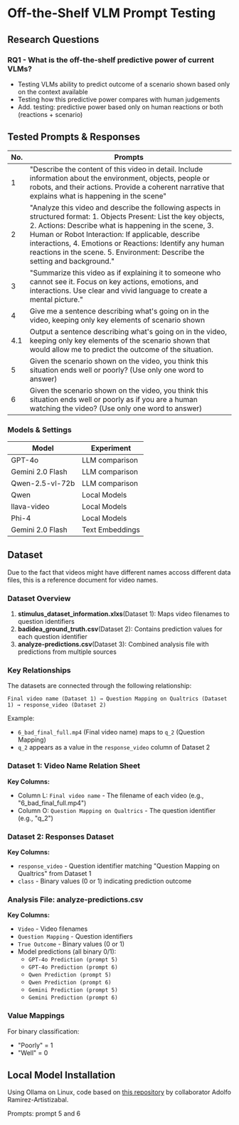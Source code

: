 # Off-the-Shelf VLM Prompt Testing

## Research Questions

### RQ1 - What is the off-the-shelf predictive power of current VLMs?

- Testing VLMs ability to predict outcome of a scenario shown based only on the context available
- Testing how this predictive power compares with human judgements
- Add. testing: predictive power based only on human reactions or both (reactions + scenario)


## Tested Prompts & Responses

| No. | **Prompts**                                                                                                                                                                                                                                                                                                                                                                 |
| --- | --------------------------------------------------------------------------------------------------------------------------------------------------------------------------------------------------------------------------------------------------------------------------------------------------------------------------------------------------------------------------- |
| 1   | "Describe the content of this video in detail. Include information about the environment, objects, people or robots, and their actions. Provide a coherent narrative that explains what is happening in the scene"                                                                                                                                                          |
| 2   | "Analyze this video and describe the following aspects in structured format: 1. Objects Present: List the key objects, 2. Actions: Describe what is happening in the scene, 3. Human or Robot Interaction: If applicable, describe interactions, 4. Emotions or Reactions: Identify any human reactions in the scene. 5. Environment: Describe the setting and background." |
| 3   | "Summarize this video as if explaining it to someone who cannot see it. Focus on key actions, emotions, and interactions. Use clear and vivid language to create a mental picture."                                                                                                                                                                                         |
| 4   | Give me a sentence describing what's going on in the video, keeping only key elements of scenario shown                                                                                                                                                                                                                                                                     |
|4.1|Output a sentence describing what's going on in the video, keeping only key elements of the scenario shown that would allow me to predict the outcome of the situation.|                                                                                                                                      
|5 |Given the scenario shown on the video, you think this situation ends well or poorly? (Use only one word to answer)|
|6|Given the scenario shown on the video, you think this situation ends well or poorly as if you are a human watching the video? (Use only one word to answer)|


### Models & Settings

| **Model**        | **Experiment** |
| ---------------- | -------------------- |
| GPT-4o           | LLM comparison      |
| Gemini 2.0 Flash | LLM comparison         |
| Qwen-2.5-vl-72b  | LLM comparison             |
|Qwen|Local Models|
|llava-video|Local Models|
|Phi-4|Local Models|
|Gemini 2.0 Flash|Text Embeddings|
## Dataset

Due to the fact that videos might have different names accoss different data files, this is a reference document for video names.

### Dataset Overview

1. **stimulus_dataset_information.xlxs**(Dataset 1): Maps video filenames to question identifiers
2. **badidea_ground_truth.csv**(Dataset 2): Contains prediction values for each question identifier
3. **analyze-predictions.csv**(Dataset 3): Combined analysis file with predictions from multiple sources

### Key Relationships

The datasets are connected through the following relationship:

```
Final video name (Dataset 1) → Question Mapping on Qualtrics (Dataset 1) → response_video (Dataset 2)
```

Example:

- `6_bad_final_full.mp4` (Final video name) maps to `q_2` (Question Mapping)
- `q_2` appears as a value in the `response_video` column of Dataset 2

### Dataset 1: Video Name Relation Sheet

**Key Columns:**

- Column L: `Final video name` - The filename of each video (e.g., "6_bad_final_full.mp4")
- Column O: `Question Mapping on Qualtrics` - The question identifier (e.g., "q_2")

### Dataset 2: Responses Dataset

**Key Columns:**

- `response_video` - Question identifier matching "Question Mapping on Qualtrics" from Dataset 1
- `class` - Binary values (0 or 1) indicating prediction outcome

### Analysis File: analyze-predictions.csv

**Key Columns:**

- `Video` - Video filenames
- `Question Mapping` - Question identifiers
- `True Outcome` - Binary values (0 or 1)
- Model predictions (all binary 0/1):
  - `GPT-4o Prediction (prompt 5)`
  - `GPT-4o Prediction (prompt 6)`
  - `Qwen Prediction (prompt 5)`
  - `Qwen Prediction (prompt 6)`
  - `Gemini Prediction (prompt 5)`
  - `Gemini Prediction (prompt 6)`

### Value Mappings

For binary classification:

- "Poorly" = 1
- "Well" = 0


## Local Model Installation

Using Ollama on Linux, code based on [this repository](https://github.com/AGRamirezz/BAD-Dog/tree/main/Demo) by collaborator Adolfo Ramirez-Artistizabal.

Prompts: prompt 5 and 6

